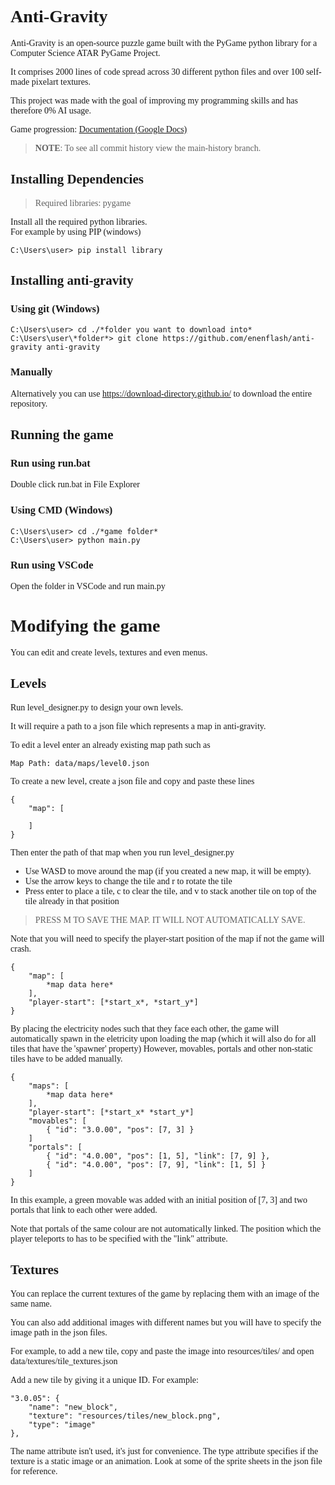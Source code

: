 <span style="font-family:'consolas';">

# Anti-Gravity
Anti-Gravity is an open-source puzzle game built with the PyGame python library for a Computer Science ATAR PyGame Project. 

It comprises 2000 lines of code spread across 30 different python files and over 100 self-made pixelart textures.

This project was made with the goal of improving my programming skills and has therefore 0% AI usage.

Game progression: [Documentation (Google Docs)](https://docs.google.com/document/d/1YgxO29jv7kmoHWKECIMXgPgSoPKQm0y9mQzlj-sPr10/edit?usp=sharing)

> **NOTE**: To see all commit history view the main-history branch.

## Installing Dependencies
> Required libraries: pygame

Install all the required python libraries.\
For example by using PIP (windows)
```
C:\Users\user> pip install library
```

## Installing anti-gravity

### Using git (Windows)
```
C:\Users\user> cd ./*folder you want to download into*
C:\Users\user\*folder*> git clone https://github.com/enenflash/anti-gravity anti-gravity
```

### Manually
Alternatively you can use https://download-directory.github.io/ to download the entire repository.

## Running the game

### Run using run.bat
Double click run.bat in File Explorer

### Using CMD (Windows)
```
C:\Users\user> cd ./*game folder*
C:\Users\user> python main.py
```

### Run using VSCode
Open the folder in VSCode and run main.py

# Modifying the game
You can edit and create levels, textures and even menus.

## Levels
Run level_designer.py to design your own levels.

It will require a path to a json file which represents a map in anti-gravity.

To edit a level enter an already existing map path such as 
```
Map Path: data/maps/level0.json
```

To create a new level, create a json file and copy and paste these lines
```
{
    "map": [

    ]
}
```
Then enter the path of that map when you run level_designer.py

* Use WASD to move around the map (if you created a new map, it will be empty).
* Use the arrow keys to change the tile and r to rotate the tile
* Press enter to place a tile, c to clear the tile, and v to stack another tile on top of the tile already in that position

> PRESS M TO SAVE THE MAP. IT WILL NOT AUTOMATICALLY SAVE.

Note that you will need to specify the player-start position of the map if not the game will crash.
```
{
    "map": [
        *map data here*
    ],
    "player-start": [*start_x*, *start_y*]
}
```

By placing the electricity nodes such that they face each other, the game will automatically spawn in the eletricity upon loading the map (which it will also do for all tiles that have the 'spawner' property) However, movables, portals and other non-static tiles have to be added manually.
```
{
    "maps": [
        *map data here*
    ],
    "player-start": [*start_x* *start_y*]
    "movables": [
        { "id": "3.0.00", "pos": [7, 3] }
    ]
    "portals": [
        { "id": "4.0.00", "pos": [1, 5], "link": [7, 9] },
        { "id": "4.0.00", "pos": [7, 9], "link": [1, 5] }
    ]
}
```
In this example, a green movable was added with an initial position of [7, 3] and two portals that link to each other were added.

Note that portals of the same colour are not automatically linked. The position which the player teleports to has to be specified with the "link" attribute.

## Textures
You can replace the current textures of the game by replacing them with an image of the same name.

You can also add additional images with different names but you will have to specify the image path in the json files.

For example, to add a new tile, copy and paste the image into resources/tiles/ and open data/textures/tile_textures.json

Add a new tile by giving it a unique ID. For example:

```
"3.0.05": {
    "name": "new_block",
    "texture": "resources/tiles/new_block.png",
    "type": "image"
},
```

The name attribute isn't used, it's just for convenience.
The type attribute specifies if the texture is a static image or an animation. Look at some of the sprite sheets in the json file for reference.


</span>